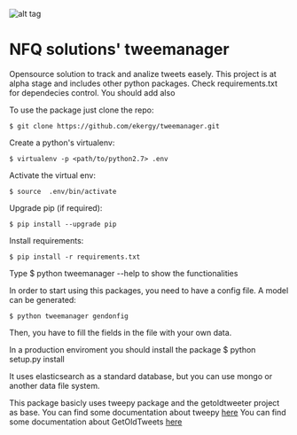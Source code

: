 ![alt tag](http://nfqsolutions.com/wp-content/uploads/2014/03/nfq_solutions-300x111.png)

# NFQ solutions' tweemanager

Opensource solution to track and analize tweets easely. This project is at alpha stage and includes other python packages. Check requirements.txt for dependecies control. You should add also 

To use the package just clone the repo:
    
    $ git clone https://github.com/ekergy/tweemanager.git

Create a python's virtualenv:
   
    $ virtualenv -p <path/to/python2.7> .env

Activate the virtual env:
   
    $ source  .env/bin/activate

Upgrade pip (if required):

    $ pip install --upgrade pip

Install requirements:

    $ pip install -r requirements.txt

Type
    $ python tweemanager --help
to show the functionalities

In order to start using this packages, you need to have a config file. A model can be generated:

    $ python tweemanager gendonfig
    
Then, you have to fill the fields in the file with your own data.

In a production enviroment you should install the package
    $ python setup.py install

It uses elasticsearch as a standard database, but you can use mongo or another data file system.

This package basicly uses tweepy package and the getoldtweeter project as base.
You can find some documentation about tweepy [here](http://docs.tweepy.org/en/v3.5.0/)
You can find some documentation about GetOldTweets [here](https://github.com/Jefferson-Henrique/GetOldTweets-python)

